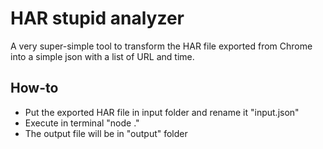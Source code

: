 # HAR stupid analyzer

A very super-simple tool to transform the HAR file exported from Chrome into a simple json with a list of URL and time.

## How-to

- Put the exported HAR file in input folder and rename it "input.json"
- Execute in terminal "node ."
- The output file will be in "output" folder
